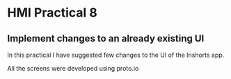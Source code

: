 # HMI Practical 8

## Implement changes to an already existing UI

In this practical I have suggested few changes to the UI of the Inshorts app.

All the screens were developed using proto.io
